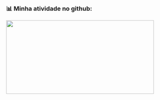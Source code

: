 ### :bar_chart: Minha atividade no github:
<div>
    <a href="https://github.com/miguelchiarello?tab=repositories">
      <img align="left" src="https://github-readme-stats.vercel.app/api/top-langs/?username=miguelchiarello&layout=compact&theme=dracula" width="400" height="200"/>
    </a>
<!--    <a href="https://github.com/miguelchiarello?tab=repositories">
      <img align="left" src="https://github-readme-stats.vercel.app/api?username=miguelchiarello&,issues&show_icons=true&layout=compact&theme=dracula" width="400" height="200"/>
    </a>-->
</div>

<!--
**miguelchiarello/miguelchiarello** is a ✨ _special_ ✨ repository because its `README.md` (this file) appears on your GitHub profile.

#### Follow me on my social network:

[![Github Badge](https://img.shields.io/badge/-Github-000?style=flat-square&logo=Github&logoColor=white&link=https://github.com/miguelchiarello)](https://github.com/miguelchiarello)

Here are some ideas to get you started:

- 🔭 I’m currently working on ...
- 🌱 I’m currently learning ...
- 👯 I’m looking to collaborate on ...
- 🤔 I’m looking for help with ...
- 💬 Ask me about ...
- 📫 How to reach me: ...
- 😄 Pronouns: ...
- ⚡ Fun fact: ...
-->
